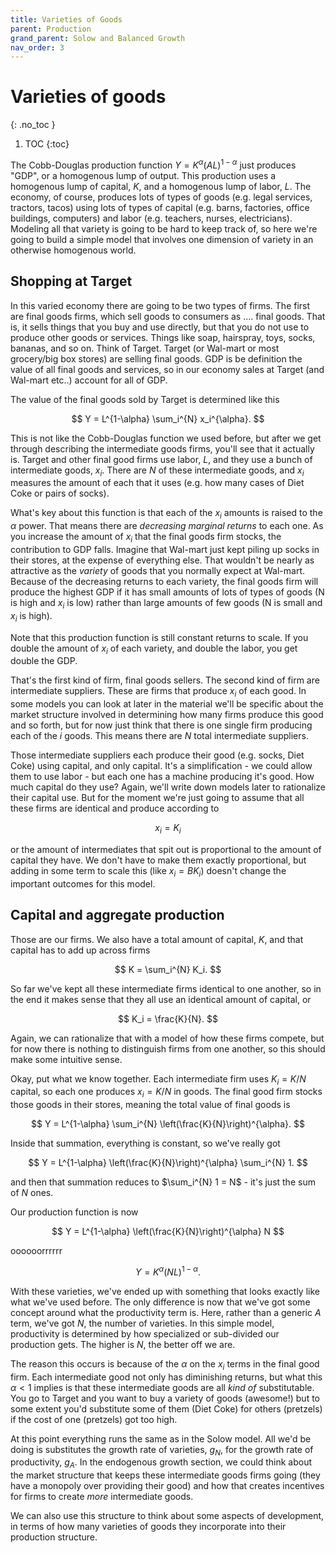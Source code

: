 ```yaml
---
title: Varieties of Goods
parent: Production
grand_parent: Solow and Balanced Growth
nav_order: 3
---
```


# Varieties of goods
{: .no_toc }

1. TOC 
{:toc}

The Cobb-Douglas production function $Y = K^{\alpha}(AL)^{1-\alpha}$ just produces "GDP", or a homogenous lump of output. This production uses a homogenous lump of capital, $K$, and a homogenous lump of labor, $L$. The economy, of course, produces lots of types of goods (e.g. legal services, tractors, tacos) using lots of types of capital (e.g. barns, factories, office buildings, computers) and labor (e.g. teachers, nurses, electricians). Modeling all that variety is going to be hard to keep track of, so here we're going to build a simple model that involves one dimension of variety in an otherwise homogenous world. 

## Shopping at Target
In this varied economy there are going to be two types of firms. The first are final goods firms, which sell goods to consumers as .... final goods. That is, it sells things that you buy and use directly, but that you do not use to produce other goods or services. Things like soap, hairspray, toys, socks, bananas, and so on. Think of Target. Target (or Wal-mart or most grocery/big box stores) are selling final goods. GDP is be definition the value of all final goods and services, so in our economy sales at Target (and Wal-mart etc..) account for all of GDP. 

The value of the final goods sold by Target is determined like this

$$
Y = L^{1-\alpha} \sum_i^{N} x_i^{\alpha}.
$$

This is not like the Cobb-Douglas function we used before, but after we get through describing the intermediate goods firms, you'll see that it actually is. Target and other final good firms use labor, $L$, and they use a bunch of intermediate goods, $x_i$. There are $N$ of these intermediate goods, and $x_i$ measures the amount of each that it uses (e.g. how many cases of Diet Coke or pairs of socks). 

What's key about this function is that each of the $x_i$ amounts is raised to the $\alpha$ power. That means there are *decreasing marginal returns* to each one. As you increase the amount of $x_i$ that the final goods firm stocks, the contribution to GDP falls. Imagine that Wal-mart just kept piling up socks in their stores, at the expense of everything else. That wouldn't be nearly as attractive as the *variety* of goods that you normally expect at Wal-mart. Because of the decreasing returns to each variety, the final goods firm will produce the highest GDP if it has small amounts of lots of types of goods (N is high and $x_i$ is low) rather than large amounts of few goods (N is small and $x_i$ is high). 

Note that this production function is still constant returns to scale. If you double the amount of $x_i$ of each variety, and double the labor, you get double the GDP. 

That's the first kind of firm, final goods sellers. The second kind of firm are intermediate suppliers. These are firms that produce $x_i$ of each good. In some models you can look at later in the material we'll be specific about the market structure involved in determining how many firms produce this good and so forth, but for now just think that there is one single firm producing each of the $i$ goods. This means there are $N$ total intermediate suppliers. 

Those intermediate suppliers each produce their good (e.g. socks, Diet Coke) using capital, and only capital. It's a simplification - we could allow them to use labor - but each one has a machine producing it's good. How much capital do they use? Again, we'll write down models later to rationalize their capital use. But for the moment we're just going to assume that all these firms are identical and produce according to

$$
x_i = K_i
$$

or the amount of intermediates that spit out is proportional to the amount of capital they have. We don't have to make them exactly proportional, but adding in some term to scale this (like $x_i = B K_i$) doesn't change the important outcomes for this model.

## Capital and aggregate production
Those are our firms. We also have a total amount of capital, $K$, and that capital has to add up across firms

$$
K = \sum_i^{N} K_i.
$$

So far we've kept all these intermediate firms identical to one another, so in the end it makes sense that they all use an identical amount of capital, or

$$
K_i = \frac{K}{N}.
$$

Again, we can rationalize that with a model of how these firms compete, but for now there is nothing to distinguish firms from one another, so this should make some intuitive sense. 

Okay, put what we know together. Each intermediate firm uses $K_i = K/N$ capital, so each one produces $x_i = K / N$ in goods. The final good firm stocks those goods in their stores, meaning the total value of final goods is

$$
Y = L^{1-\alpha} \sum_i^{N} \left(\frac{K}{N}\right)^{\alpha}.
$$

Inside that summation, everything is constant, so we've really got

$$
Y = L^{1-\alpha} \left(\frac{K}{N}\right)^{\alpha} \sum_i^{N} 1.
$$

and then that summation reduces to $\sum_i^{N} 1 = N$ - it's just the sum of $N$ ones.

Our production function is now

$$
Y = L^{1-\alpha} \left(\frac{K}{N}\right)^{\alpha} N
$$

oooooorrrrrr

$$
Y = K^{\alpha} (N L)^{1-\alpha}.
$$

With these varieties, we've ended up with something that looks exactly like what we've used before. The only difference is now that we've got some concept around what the productivity term is. Here, rather than a generic $A$ term, we've got $N$, the number of varieties. In this simple model, productivity is determined by how specialized or sub-divided our production gets. The higher is $N$, the better off we are.

The reason this occurs is because of the $\alpha$ on the $x_i$ terms in the final good firm. Each intermediate good not only has diminishing returns, but what this $\alpha<1$ implies is that these intermediate goods are all *kind of* substitutable. You go to Target and you want to buy a variety of goods (awesome!) but to some extent you'd substitute some of them (Diet Coke) for others (pretzels) if the cost of one (pretzels) got too high. 

At this point everything runs the same as in the Solow model. All we'd be doing is substitutes the growth rate of varieties, $g_N$, for the growth rate of productivity, $g_A$. In the endogenous growth section, we could think about the market structure that keeps these intermediate goods firms going (they have a monopoly over providing their good) and how that creates incentives for firms to create *more* intermediate goods. 

We can also use this structure to think about some aspects of development, in terms of how many varieties of goods they incorporate into their production structure. 
